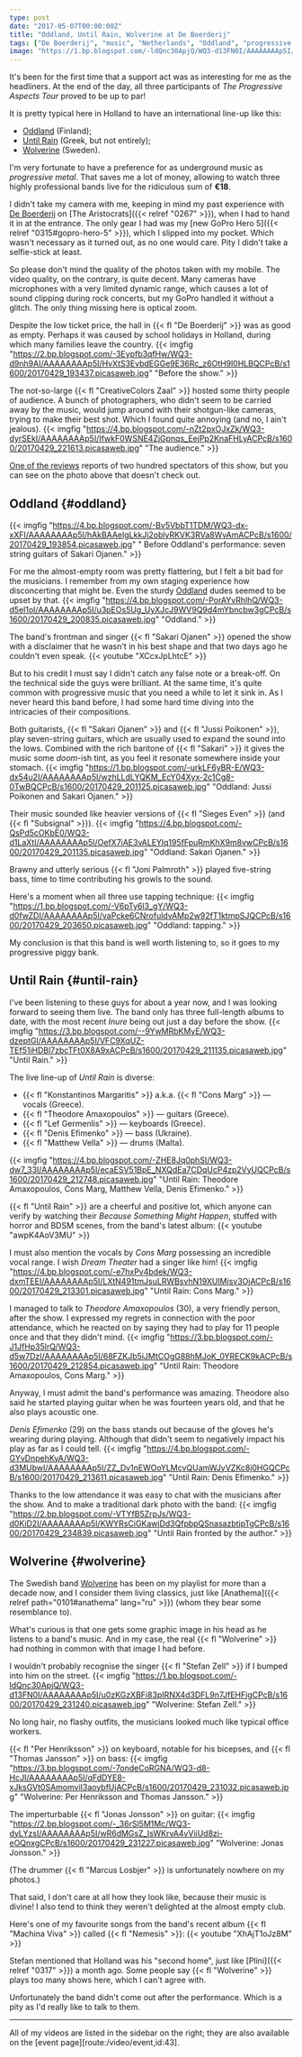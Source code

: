 ```yaml
---
type: post
date: "2017-05-07T00:00:00Z"
title: "Oddland, Until Rain, Wolverine at De Boerderij"
tags: ["De Boerderij", "music", "Netherlands", "Oddland", "progressive metal", "progressive rock", "Until Rain", "Wolverine", "Zoetermeer"]
image: "https://1.bp.blogspot.com/-ldQnc30ApjQ/WQ3-d13FN0I/AAAAAAAAp5I/u0zKGzXBFi83pIRNX4d3DFL9n7JfEHFjgCPcB/s1600/20170429_231240.picasaweb.jpg"
---
```


It's been for the first time that a support act was as interesting for me as the headliners. At the end of the day, all three participants of *The Progressive Aspects Tour* proved to be up to par!

<!--more-->

It is pretty typical here in Holland to have an international line-up like this:

* [Oddland](http://www.oddlandband.com/) (Finland);
* [Until Rain](https://untilrain.bandcamp.com/) (Greek, but not entirely);
* [Wolverine](http://www.wolverine-overdose.com/) (Sweden).

I'm very fortunate to have a preference for as underground music as *progressive metal*. That saves me a lot of money, allowing to watch  three highly professional bands live for the ridiculous sum of **€18**.

I didn't take my camera with me, keeping in mind my past experience with [De Boerderij](http://cultuurpodiumboerderij.nl/) on [The Aristocrats]({{< relref "0267" >}}), when I had to hand it in at the entrance. The only gear I had was my [new GoPro Hero 5]({{< relref "0315#gopro-hero-5" >}}), which I slipped into my pocket. Which wasn't necessary as it turned out, as no one would care. Pity I didn't take a selfie-stick at least.

So please don't mind the quality of the photos taken with my mobile. The video quality, on the contrary, is quite decent. Many cameras have microphones with a very limited dynamic range, which causes a lot of sound clipping during rock concerts, but my GoPro handled it without a glitch. The only thing missing here is optical zoom.

Despite the low ticket price, the hall in {{< fl "De Boerderij" >}} was as good as empty. Perhaps it was caused by school holidays in Holland, during which many families leave the country.
{{< imgfig "https://2.bp.blogspot.com/-3Eypfb3qfHw/WQ3-d9nh9AI/AAAAAAAAp5I/HvXtS3EvbdEGGe9E36Rc_z6OtH9l0HLBQCPcB/s1600/20170429_193437.picasaweb.jpg" "Before the show." >}}

The not-so-large {{< fl "CreativeColors Zaal" >}} hosted some thirty people of audience. A bunch of photographers, who didn't seem to be carried away by the music, would jump around with their shotgun-like cameras, trying to make their best shot. Which I found quite annoying (and no, I ain't jealous).
{{< imgfig "https://4.bp.blogspot.com/-nZt2pxOJxZk/WQ3-dyrSEkI/AAAAAAAAp5I/IfwkF0WSNE4ZjGpnqs_EejPp2KnaFHLyACPcB/s1600/20170429_221613.picasaweb.jpg" "The audience." >}}

[One of the reviews](http://rockmuzine.nl/2017/05/02/progressive-aspects-tour-met-wolverine-rain-en-oddland-daalt-neer-de-boerderrij/) reports of two hundred spectators of this show, but you can see on the photo above that doesn't check out.

## Oddland {#oddland}

{{< imgfig "https://4.bp.blogspot.com/-Bv5VbbT1TDM/WQ3-dx-xXFI/AAAAAAAAp5I/hAkBAAeIgLkkJj2oblyRKVK3RVa8WvAmACPcB/s1600/20170429_193854.picasaweb.jpg" " Before Oddland's performance: seven string guitars of Sakari Ojanen." >}}

For me the almost-empty room was pretty flattering, but I felt a bit bad for the musicians. I remember from my own staging experience how disconcerting that might be. Even the sturdy [Oddland](http://www.oddlandband.com/) dudes seemed to be upset by that.
{{< imgfig "https://4.bp.blogspot.com/-PorAYvRhlhQ/WQ3-d5el1oI/AAAAAAAAp5I/u3pEOs5Ug_UyXJcJ9WV9Q9d4mYbncbw3gCPcB/s1600/20170429_200835.picasaweb.jpg" "Oddland." >}}

The band's frontman and singer {{< fl "Sakari Ojanen" >}} opened the show with a disclaimer that he wasn't in his best shape and that two days ago he couldn't even speak.
{{< youtube "XCcxJpLhtcE" >}}

But to his credit I must say I didn't catch any false note or a break-off. On the technical side the guys were brilliant. At the same time, it's quite common with progressive music that you need a while to let it sink in. As I never heard this band before, I had some hard time diving into the intricacies of their compositions.

Both guitarists, {{< fl "Sakari Ojanen" >}} and {{< fl "Jussi Poikonen" >}}, play seven-string guitars, which are usually used to expand the sound into the lows. Combined with the rich baritone of {{< fl "Sakari" >}} it gives the music some *doom*-ish tint, as you feel it resonate somewhere inside your stomach.
{{< imgfig "https://1.bp.blogspot.com/-urkLF6yBR-E/WQ3-dx54u2I/AAAAAAAAp5I/wzhLLdLYQKM_EcY04Xyx-2c1Cg8-0TwBQCPcB/s1600/20170429_201125.picasaweb.jpg" "Oddland: Jussi Poikonen and Sakari Ojanen." >}}

Their music sounded like heavier versions of {{< fl "Sieges Even" >}} (and {{< fl "Subsignal" >}}).
{{< imgfig "https://4.bp.blogspot.com/-QsPd5cOKbE0/WQ3-d1LaXtI/AAAAAAAAp5I/OefX7iAE3vALEYlq195fFpuRmKhX9m8vwCPcB/s1600/20170429_201135.picasaweb.jpg" "Oddland: Sakari Ojanen." >}}

Brawny and utterly serious {{< fl "Joni Palmroth" >}} played five-string bass, time to time contributing his growls to the sound.

Here's a moment when all three use tapping technique:
{{< imgfig "https://1.bp.blogspot.com/-V6pTy6l3_gY/WQ3-d0fwZDI/AAAAAAAAp5I/vaPcke6CNrofuldvAMp2w92fT1ktmpSJQCPcB/s1600/20170429_203650.picasaweb.jpg" "Oddland: tapping." >}}

My conclusion is that this band is well worth listening to, so it goes to my progressive piggy bank.

## Until Rain {#until-rain}

I've been listening to these guys for about a year now, and I was looking forward to seeing them live. The band only has three full-length albums to date, with the most recent *Inure* being out just a day before the show.
{{< imgfig "https://3.bp.blogspot.com/--9YwMRbKMyE/WQ3-dzeptGI/AAAAAAAAp5I/VFC9XqUZ-TEf51iHDBl7zbcTFt0X8A9xACPcB/s1600/20170429_211135.picasaweb.jpg" "Until Rain." >}}

The live line-up of *Until Rain* is diverse:

* {{< fl "Konstantinos Margaritis" >}} a.k.a. {{< fl "Cons Marg" >}} — vocals (Greece).
* {{< fl "Theodore Amaxopoulos" >}} — guitars (Greece).
* {{< fl "Lef Germenlis" >}} — keyboards (Greece).
* {{< fl "Denis Efimenko" >}} — bass (Ukraine).
* {{< fl "Matthew Vella" >}} — drums (Malta).

{{< imgfig "https://4.bp.blogspot.com/-ZHE8Jq0phSI/WQ3-dw7_33I/AAAAAAAAp5I/ecaESV51BpE_NXQdEa7CDqUcP4zp2VyUQCPcB/s1600/20170429_212748.picasaweb.jpg" "Until Rain: Theodore Amaxopoulos, Cons Marg, Matthew Vella, Denis Efimenko." >}}

{{< fl "Until Rain" >}} are a cheerful and positive lot, which anyone can verify by watching their *Because Something Might Happen*, stuffed with horror and BDSM scenes, from the band's latest album:
{{< youtube "awpK4AoV3MU" >}}

I must also mention the vocals by *Cons Marg* possessing an incredible vocal range. I wish *Dream Theater* had a singer like him!
{{< imgfig "https://4.bp.blogspot.com/-e7hxPv4bdek/WQ3-dxmTEEI/AAAAAAAAp5I/LXtN491tmJsuLRWBsvhN19XUIMjsv3OjACPcB/s1600/20170429_213301.picasaweb.jpg" "Until Rain: Cons Marg." >}}

I managed to talk to *Theodore Amaxopoulos* (30), a very friendly person, after the show. I expressed my regrets in connection with the poor attendance, which he reacted on by saying they had to play for 11 people once and that they didn't mind.
{{< imgfig "https://3.bp.blogspot.com/-J1JfHp35lrQ/WQ3-d5w7DzI/AAAAAAAAp5I/68FZKJb5iJMtCOgG88hMJoK_0YRECK9kACPcB/s1600/20170429_212854.picasaweb.jpg" "Until Rain: Theodore Amaxopoulos, Cons Marg." >}}

Anyway, I must admit the band's performance was amazing. Theodore also said he started playing guitar when he was fourteen years old, and that he also plays acoustic one.

*Denis Efimenko* (29) on the bass stands out because of the gloves he's wearing during playing. Although that didn't seem to negatively impact his play as far as I could tell.
{{< imgfig "https://4.bp.blogspot.com/-GYvDnpehKyA/WQ3-d3MUbwI/AAAAAAAAp5I/ZZ_Dv1nEWOoYLMcvQUamWJyVZKc8j0HGQCPcB/s1600/20170429_213611.picasaweb.jpg" "Until Rain: Denis Efimenko." >}}

Thanks to the low attendance it was easy to chat with the musicians after the show. And to make a traditional dark photo with the band:
{{< imgfig "https://2.bp.blogspot.com/-VTYfB5ZrpJs/WQ3-d0KiD2I/AAAAAAAAp5I/KWYRsCiGKawjDd3QfpbpQSnasazbtipTgCPcB/s1600/20170429_234839.picasaweb.jpg" "Until Rain fronted by the author." >}}

## Wolverine {#wolverine}

The Swedish band [Wolverine](http://www.wolverine-overdose.com/) has been on my playlist for more than a decade now, and I consider them living classics, just like [Anathema]({{< relref path="0101#anathema" lang="ru" >}}) (whom they bear some resemblance to).

What's curious is that one gets some graphic image in his head as he listens to a band's music. And in my case, the real {{< fl "Wolverine" >}} had nothing in common with that image I had before.

I wouldn't probably recognise the singer {{< fl "Stefan Zell" >}} if I bumped into him on the street.
{{< imgfig "https://1.bp.blogspot.com/-ldQnc30ApjQ/WQ3-d13FN0I/AAAAAAAAp5I/u0zKGzXBFi83pIRNX4d3DFL9n7JfEHFjgCPcB/s1600/20170429_231240.picasaweb.jpg" "Wolverine: Stefan Zell." >}}

No long hair, no flashy outfits, the musicians looked much like typical office workers.

{{< fl "Per Henriksson" >}} on keyboard, notable for his bicepses, and {{< fl "Thomas Jansson" >}} on bass:
{{< imgfig "https://3.bp.blogspot.com/-7ondeCoRGNA/WQ3-d8-HcJI/AAAAAAAAp5I/qFdDYE8-xJksGVt0SAmomviI3aoybfUjACPcB/s1600/20170429_231032.picasaweb.jpg" "Wolverine: Per Henriksson and Thomas Jansson." >}}

The imperturbable {{< fl "Jonas Jonsson" >}} on guitar:
{{< imgfig "https://2.bp.blogspot.com/-_36rSl5M1Mc/WQ3-dyLYzsI/AAAAAAAAp5I/wR6dMGsZ_IsWKrvA4vViiUd8zi-eOQnxgCPcB/s1600/20170429_231227.picasaweb.jpg" "Wolverine: Jonas Jonsson." >}}

(The drummer {{< fl "Marcus Losbjer" >}} is unfortunately nowhere on my photos.)

That said, I don't care at all how they look like, because their music is divine! I also tend to think they weren't delighted at the almost empty club.

Here's one of my favourite songs from the band's recent album {{< fl "Machina Viva" >}} called {{< fl "Nemesis" >}}:
{{< youtube "XhAjT1oJz8M" >}}

Stefan mentioned that Holland was his "second home", just like [Plini]({{< relref "0317" >}}) a month ago. Some people say {{< fl "Wolverine" >}} plays too many shows here, which I can't agree with.

Unfortunately the band didn't come out after the performance. Which is a pity as I'd really like to talk to them.

---

All of my videos are listed in the sidebar on the right; they are also available on the [event page][route:/video/event,id:43].
